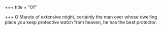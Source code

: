 +++
title = "01"

+++
O Maruts of extensive might, certainly the man over whose dwelling  place you keep protective watch from heaven,
he has the best protector.